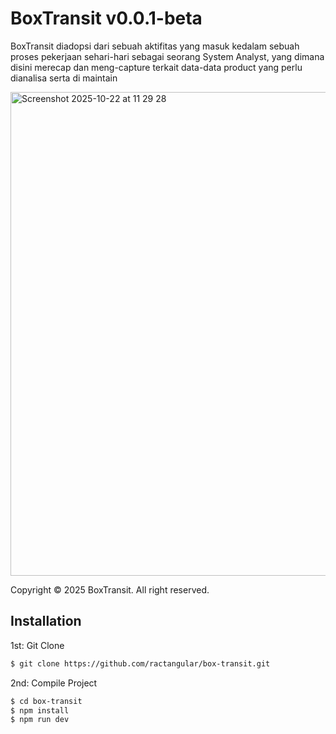 # BoxTransit v0.0.1-beta
BoxTransit diadopsi dari sebuah aktifitas yang masuk kedalam sebuah proses pekerjaan sehari-hari sebagai seorang System Analyst, yang dimana disini merecap dan meng-capture terkait data-data product yang perlu dianalisa serta di maintain

<img width="1565" height="774" alt="Screenshot 2025-10-22 at 11 29 28" src="https://github.com/user-attachments/assets/565bd155-a13d-4e03-bbbb-32d12ee1dbe6" />

Copyright &copy; 2025 BoxTransit. All right reserved.

## Installation

1st: Git Clone
```.sh
$ git clone https://github.com/ractangular/box-transit.git
```

2nd: Compile Project
```.sh
$ cd box-transit
$ npm install
$ npm run dev
```
